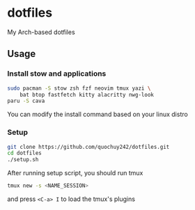 # dotfiles
My Arch-based dotfiles

## Usage

### Install stow and applications

```bash
sudo pacman -S stow zsh fzf neovim tmux yazi \
    bat btop fastfetch kitty alacritty nwg-look
paru -S cava
```

You can modify the install command based on your linux distro

### Setup
```bash
git clone https://github.com/quochuy242/dotfiles.git
cd dotfiles
./setup.sh
```

After running setup script, you should run tmux 

```bash
tmux new -s <NAME_SESSION>
```

and press `<C-a> I` to load the tmux's plugins
